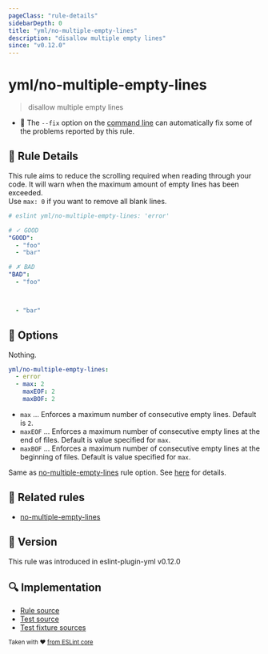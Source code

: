 ```yaml
---
pageClass: "rule-details"
sidebarDepth: 0
title: "yml/no-multiple-empty-lines"
description: "disallow multiple empty lines"
since: "v0.12.0"
---
```


# yml/no-multiple-empty-lines

> disallow multiple empty lines

- :wrench: The `--fix` option on the [command line](https://eslint.org/docs/user-guide/command-line-interface#fixing-problems) can automatically fix some of the problems reported by this rule.

## :book: Rule Details

This rule aims to reduce the scrolling required when reading through your code. It will warn when the maximum amount of empty lines has been exceeded.  
Use `max: 0` if you want to remove all blank lines.

<eslint-code-block fix>

<!-- eslint-skip -->

```yaml
# eslint yml/no-multiple-empty-lines: 'error'

# ✓ GOOD
"GOOD":
  - "foo"
  - "bar"

# ✗ BAD
"BAD":
  - "foo"



  - "bar"
```

</eslint-code-block>

## :wrench: Options

Nothing.

```yaml
yml/no-multiple-empty-lines:
  - error
  - max: 2
    maxEOF: 2
    maxBOF: 2
```

- `max` ... Enforces a maximum number of consecutive empty lines. Default is `2`.
- `maxEOF` ... Enforces a maximum number of consecutive empty lines at the end of files. Default is value specified for `max`.
- `maxBOF` ... Enforces a maximum number of consecutive empty lines at the beginning of files. Default is value specified for `max`.

Same as [no-multiple-empty-lines] rule option. See [here](https://eslint.org/docs/rules/no-multiple-empty-lines#options) for details. 

## :couple: Related rules

- [no-multiple-empty-lines]

[no-multiple-empty-lines]: https://eslint.org/docs/rules/no-multiple-empty-lines

## :rocket: Version

This rule was introduced in eslint-plugin-yml v0.12.0

## :mag: Implementation

- [Rule source](https://github.com/ota-meshi/eslint-plugin-yml/blob/master/src/rules/no-multiple-empty-lines.ts)
- [Test source](https://github.com/ota-meshi/eslint-plugin-yml/blob/master/tests/src/rules/no-multiple-empty-lines.ts)
- [Test fixture sources](https://github.com/ota-meshi/eslint-plugin-yml/tree/master/tests/fixtures/rules/no-multiple-empty-lines)

<sup>Taken with ❤️ [from ESLint core](https://eslint.org/docs/rules/no-multiple-empty-lines)</sup>
